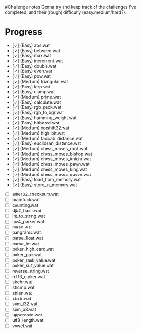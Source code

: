 #Challenge notes
Gonna try and keep track of the challenges I've completed, and their (rough)
difficulty (easy/medium/hard?).

# Progress
- [✓] (Easy) abs.wat
- [✓] (Easy) between.wat
- [✓] (Easy) max.wat
- [✓] (Easy) increment.wat
- [✓] (Easy) double.wat
- [✓] (Easy) even.wat
- [✓] (Easy) pow.wat
- [✓] (Medium) triangular.wat
- [✓] (Easy) lerp.wat
- [✓] (Easy) clamp.wat
- [✓] (Medium) prime.wat
- [✓] (Easy) calculate.wat
- [✓] (Easy) rgb_pack.wat
- [✓] (Easy) rgb_to_bgr.wat
- [✓] (Easy) hamming_weight.wat
- [✓] (Easy) bitboard.wat
- [✓] (Medium) xorshift32.wat
- [✓] (Medium) high_bit.wat
- [✓] (Medium) taxicab_distance.wat
- [✓] (Easy) euclidean_distance.wat
- [✓] (Medium) chess_moves_rook.wat
- [✓] (Medium) chess_moves_bishop.wat
- [✓] (Medium) chess_moves_knight.wat
- [✓] (Medium) chess_moves_pawn.wat
- [✓] (Medium) chess_moves_king.wat
- [✓] (Medium) chess_moves_queen.wat
- [✓] (Easy) load_from_memory.wat
- [✓] (Easy) store_in_memory.wat
- [ ] adler32_checksum.wat
- [ ] brainfuck.wat
- [ ] counting.wat
- [ ] djb2_hash.wat
- [ ] int_to_string.wat
- [ ] ipv4_parser.wat
- [ ] mean.wat
- [ ] pangrams.wat
- [ ] parse_float.wat
- [ ] parse_int.wat
- [ ] poker_high_card.wat
- [ ] poker_pair.wat
- [ ] poker_rank_value.wat
- [ ] poker_suit_value.wat
- [ ] reverse_string.wat
- [ ] rot13_cipher.wat
- [ ] strchr.wat
- [ ] strcmp.wat
- [ ] strlen.wat
- [ ] strstr.wat
- [ ] sum_i32.wat
- [ ] sum_u8.wat
- [ ] uppercase.wat
- [ ] utf8_length.wat
- [ ] vowel.wat
